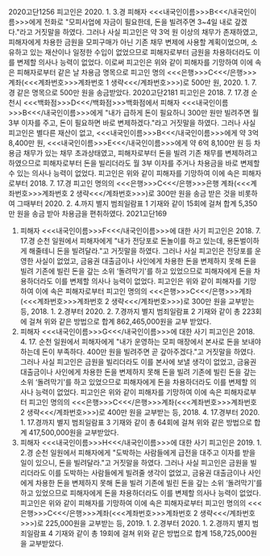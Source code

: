 2020고단1256
피고인은 2020. 1. 3.경 피해자 <<<내국인이름>>>B<<</내국인이름>>>에게 전화로 "모피사업에 자금이 필요한데, 돈을 빌려주면 3~4일 내로 갚겠다."라고 거짓말을 하였다.
그러나 사실 피고인은 약 3억 원 이상의 채무가 존재하였고, 피해자에게 차용한 금원을 모피구매가 아닌 기존 채무 변제에 사용할 계획이었으며, 소유하고 있는 재산이나 일정한 수입이 없었으므로 피해자로부터 금원을 차용하더라도 이를 변제할 의사나 능력이 없었다.
이로써 피고인은 위와 같이 피해자를 기망하여 이에 속은 피해자로부터 같은 날 차용금 명목으로 피고인 명의 <<<은행>>>C<<</은행>>>계좌(<<<계좌번호>>>계좌번호 1 생략<<</계좌번호>>>)로 500만 원, 2020. 1. 7.경 같은 명목으로 500만 원을 송금받았다.
2020고단2181
피고인은 2018. 7. 17.경 순천시 <<<백화점>>>D<<</백화점>>>백화점에서 피해자 <<<내국인이름>>>B<<</내국인이름>>>에게 "내가 급하게 돈이 필요하니 300만 원만 빌려주면 월 3부 이자를 주고, 돈이 필요하면 바로 변제하겠다."라고 거짓말을 하였다.
그러나 사실 피고인은 별다른 재산이 없고, <<<내국인이름>>>B<<</내국인이름>>>에게 약 3억 8,400만 원, <<<내국인이름>>>E<<</내국인이름>>>에게 약 6억 8,100만 원 등 차용금 채무가 있는 채무 초과상태였고, 피해자로부터 돈을 빌려 기존 채무를 변제하려고 하였으므로 피해자로부터 돈을 빌리더라도 월 3부 이자를 주거나 차용금을 바로 변제할 수 있는 의사나 능력이 없었다.
피고인은 위와 같이 피해자를 기망하여 이에 속은 피해자로부터 2018. 7. 17.경 피고인 명의의 <<<은행>>>C<<</은행>>>은행 계좌(<<<계좌번호>>>계좌번호 2 생략<<</계좌번호>>>)로 300만 원을 송금 받은 것을 비롯하여 그때부터 2020. 2. 4.까지 별지 범죄일람표 1 기재와 같이 15회에 걸쳐 합계 5,350만 원을 송금 받아 차용금을 편취하였다.
2021고단169
1. 피해자 <<<내국인이름>>>F<<</내국인이름>>>에 대한 사기
피고인은 2018. 7. 17.경 순천 일원에서 피해자에게 "내가 전당포로 돈놀이를 하고 있는데, 용돈벌이하게 해줄테니 돈을 빌려달라."고 거짓말을 하였다.
그러나 사실 피고인은 전당포를 운영한 사실이 없었고, 금융권 대출금이나 사인에게 차용한 돈을 변제하지 못해 돈을 빌려 기존에 빌린 돈을 갚는 소위 ‘돌려막기'를 하고 있었으므로 피해자에게 돈을 차용하더라도 이를 변제할 의사나 능력이 없었다.
피고인은 위와 같이 피해자를 기망하여 이에 속은 피해자로부터 피고인 명의의 <<<은행>>>C<<</은행>>>계좌(<<<계좌번호>>>계좌번호 2 생략<<</계좌번호>>>)로 300만 원을 교부받는 등, 2018. 1. 2.경부터 2020. 2. 7.경까지 별지 범죄일람표 2 기재와 같이 총 223회에 걸쳐 위와 같은 방법으로 합계 862,465,000원을 교부 받았다.
2. 피해자 <<<내국인이름>>>G<<</내국인이름>>>에 대한 사기
피고인은 2018. 4. 17. 순천 일원에서 피해자에게 "내가 운영하는 모피 매장에서 본사로 돈을 보내야 하는데 돈이 부족하다. 400만 원을 빌려주면 곧 갚아주겠다."고 거짓말을 하였다.
그러나 사실 피고인은 금원을 빌리더라도 이를 본사에 보낼 생각이 없었고, 금융권대출금이나 사인에게 차용한 돈을 변제하지 못해 돈을 빌려 기존에 빌린 돈을 갚는 소위 ‘돌려막기'를 하고 있었으므로 피해자에게 돈을 차용하더라도 이를 변제할 의사나 능력이 없었다.
피고인은 위와 같이 피해자를 기망하여 이에 속은 피해자로부터 피고인 명의의 <<<은행>>>C<<</은행>>>계좌(<<<계좌번호>>>계좌번호 2 생략<<</계좌번호>>>)로 400만 원을 교부받는 등, 2018. 4. 17.경부터 2020. 1. 17.경까지 별지 범죄일람표 3 기재와 같이 총 64회에 걸쳐 위와 같은 방법으로 합계 417,500,000원을 교부받았다.
3. 피해자 <<<내국인이름>>>H<<</내국인이름>>>에 대한 사기
피고인은 2019. 1. 2.경 순천 일원에서 피해자에게 "도박하는 사람들에게 급전을 대주고 이자를 받을 일이 있으니, 돈을 빌려달라."고 거짓말을 하였다.
그러나 사실 피고인은 금원을 빌리더라도 이를 도박하는 사람들에게 빌려줄 생각이 없었고, 금융권 대출금이나 사인에게 차용한 돈을 변제하지 못해 돈을 빌려 기존에 빌린 돈을 갚는 소위 ‘돌려막기'를 하고 있었으므로 피해자에게 돈을 차용하더라도 이를 변제할 의사나 능력이 없었다.
피고인은 위와 같이 피해자를 기망하여 이에 속은 피해자로부터 피고인 명의의 <<<은행>>>C<<</은행>>>계좌(<<<계좌번호>>>계좌번호 2 생략<<</계좌번호>>>)로 225,000원을 교부받는 등, 2019. 1. 2.경부터 2020. 1. 2.경까지 별지 범죄일람표 4 기재와 같이 총 19회에 걸쳐 위와 같은 방법으로 합계 158,725,000원을 교부받았다.
